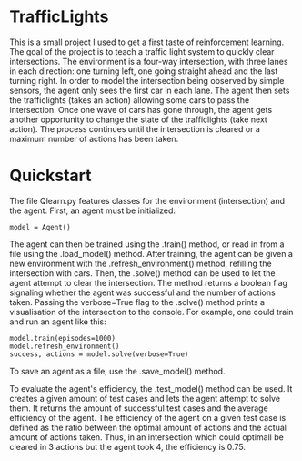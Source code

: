 # TrafficLights
This is a small project I used to get a first taste of reinforcement learning. The goal of the project is to teach a traffic light system to quickly clear intersections. The environment is a four-way intersection, with three lanes in each direction: one turning left, one going straight ahead and the last turning right. In order to model the intersection being observed by simple sensors, the agent only sees the first car in each lane. The agent then sets the trafficlights (takes an action) allowing some cars to pass the intersection. Once one wave of cars has gone through, the agent gets another opportunity to change the state of the trafficlights (take next action). The process continues until the intersection is cleared or a maximum number of actions has been taken.

# Quickstart
The file Qlearn.py features classes for the environment (intersection) and the agent. First, an agent must be initialized:
```
model = Agent()
```
The agent can then be trained using the .train() method, or read in from a file using the .load_model() method. After training, the agent can be given a new environment with the .refresh_environment() method, refilling the intersection with cars. Then, the .solve() method can be used to let the agent attempt to clear the intersection. The method returns a boolean flag signaling whether the agent was successful and the number of actions taken. Passing the verbose=True flag to the .solve() method prints a visualisation of the intersection to the console. For example, one could train and run an agent like this:
```
model.train(episodes=1000)
model.refresh_environment()
success, actions = model.solve(verbose=True)
```
To save an agent as a file, use the .save_model() method.

To evaluate the agent's efficiency, the .test_model() method can be used. It creates a given amount of test cases and lets the agent attempt to solve them. It returns the amount of successful test cases and the average efficiency of the agent. The efficiency of the agent on a given test case is defined as the ratio between the optimal amount of actions and the actual amount of actions taken. Thus, in an intersection which could optimall be cleared in 3 actions but the agent took 4, the efficiency is 0.75.
